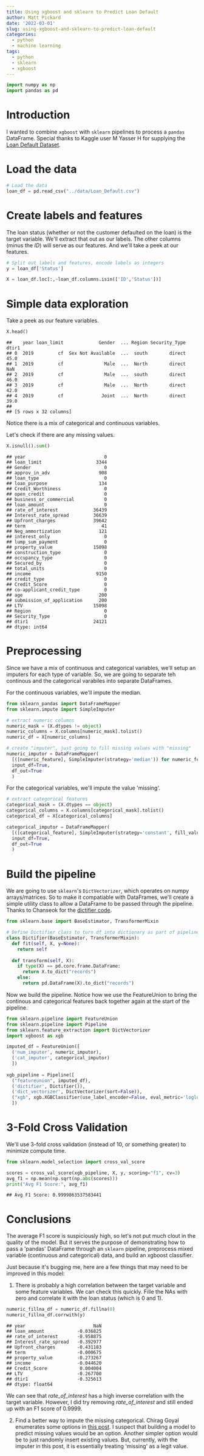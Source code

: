 ```yaml
---
title: Using xgboost and sklearn to Predict Loan Default
author: Matt Pickard
date: '2022-03-01'
slug: using-xgboost-and-sklearn-to-predict-loan-default
categories:
  - python
  - machine learning
tags:
  - python
  - sklearn
  - xgboost
---
```



```python
import numpy as np 
import pandas as pd 
```

# Introduction
I wanted to combine `xgboost` with `sklearn` pipelines to process a `pandas` DataFrame. Special thanks to Kaggle user M Yasser H for supplying the [Loan Default Dataset](https://www.kaggle.com/yasserh/loan-default-dataset). 

# Load the data

```python
# Load the data
loan_df = pd.read_csv("../data/Loan_Default.csv")
```

# Create labels and features
The loan status (whether or not the customer defaulted on the loan) is the target variable. We'll extract that out as our labels. The other columns (minus the *ID*) will serve as our features. And we'll take a peek at our features.

```python
# Split out labels and features, encode labels as integers
y = loan_df['Status']

X = loan_df.loc[:,~loan_df.columns.isin(['ID','Status'])]
```

# Simple data exploration
Take a peek as our feature variables.

```python
X.head()
```

```
##    year loan_limit             Gender  ... Region Security_Type dtir1
## 0  2019         cf  Sex Not Available  ...  south        direct  45.0
## 1  2019         cf               Male  ...  North        direct   NaN
## 2  2019         cf               Male  ...  south        direct  46.0
## 3  2019         cf               Male  ...  North        direct  42.0
## 4  2019         cf              Joint  ...  North        direct  39.0
## 
## [5 rows x 32 columns]
```

Notice there is a mix of categorical and continuous variables.

Let's check if there are any missing values.

```python
X.isnull().sum()
```

```
## year                             0
## loan_limit                    3344
## Gender                           0
## approv_in_adv                  908
## loan_type                        0
## loan_purpose                   134
## Credit_Worthiness                0
## open_credit                      0
## business_or_commercial           0
## loan_amount                      0
## rate_of_interest             36439
## Interest_rate_spread         36639
## Upfront_charges              39642
## term                            41
## Neg_ammortization              121
## interest_only                    0
## lump_sum_payment                 0
## property_value               15098
## construction_type                0
## occupancy_type                   0
## Secured_by                       0
## total_units                      0
## income                        9150
## credit_type                      0
## Credit_Score                     0
## co-applicant_credit_type         0
## age                            200
## submission_of_application      200
## LTV                          15098
## Region                           0
## Security_Type                    0
## dtir1                        24121
## dtype: int64
```


# Preprocessing

Since we have a mix of continuous and categorical variables, we'll setup an imputers for each type of variable. So, we are going to separate teh continous and the categorical varabiles into separate DataFrames. 

For the continuous variables, we'll impute the median.

```python
from sklearn_pandas import DataFrameMapper
from sklearn.impute import SimpleImputer

# extract numeric columns
numeric_mask = (X.dtypes != object)
numeric_columns = X.columns[numeric_mask].tolist()
numeric_df = X[numeric_columns]

# create "imputer", just going to fill missing values with "missing"
numeric_imputor = DataFrameMapper(
  [([numeric_feature], SimpleImputer(strategy='median')) for numeric_feature in numeric_df],
  input_df=True,
  df_out=True
  )
```

For the categorical variables, we'll impute the value 'missing'.

```python
# extract categorical features
categorical_mask = (X.dtypes == object)
categorical_columns = X.columns[categorical_mask].tolist()
categorical_df = X[categorical_columns]

categorical_imputor = DataFrameMapper(
  [([categorical_feature], SimpleImputer(strategy='constant', fill_value = "missing")) for categorical_feature in categorical_df],
  input_df=True,
  df_out=True
  )
```

# Build the pipeline

We are going to use `sklearn`'s `DictVectorizer`, which operates on numpy arrays/matrices. So to make it compatiable with DataFrames, we'll create a simple utility class to allow a DataFrame to be passed through the pipeline. Thanks to Chanseok for the [dictifier code](https://goodboychan.github.io/python/datacamp/machine_learning/2020/07/07/03-Using-XGBoost-in-pipelines.html).

```python
from sklearn.base import BaseEstimator, TransformerMixin

# Define Dictifier class to turn df into dictionary as part of pipeline
class Dictifier(BaseEstimator, TransformerMixin):
  def fit(self, X, y=None):
    return self
  
  def transform(self, X):
    if type(X) == pd.core.frame.DataFrame:
      return X.to_dict("records")
    else:
      return pd.DataFrame(X).to_dict("records")
```

Now we build the pipeline.  Notice how we use the FeatureUnion to bring the continous and categorical features back together again at the start of the pipeline.

```python
from sklearn.pipeline import FeatureUnion
from sklearn.pipeline import Pipeline
from sklearn.feature_extraction import DictVectorizer
import xgboost as xgb

imputed_df = FeatureUnion([
  ('num_imputer', numeric_imputor),
  ('cat_imputer', categorical_imputor)    
  ])
  
xgb_pipeline = Pipeline([
  ("featureunion", imputed_df),
  ('dictifier', Dictifier()),
  ('dict_vectorizer', DictVectorizer(sort=False)),
  ("xgb", xgb.XGBClassifier(use_label_encoder=False, eval_metric='logloss'))
  ])
```

# 3-Fold Cross Validation
We'll use 3-fold cross validation (instead of 10, or something greater) to minimize compute time.

```python
from sklearn.model_selection import cross_val_score

scores = cross_val_score(xgb_pipeline, X, y, scoring="f1", cv=3)
avg_f1 = np.mean(np.sqrt(np.abs(scores)))
print("Avg F1 Score:", avg_f1)
```

```
## Avg F1 Score: 0.9999863537583441
```

# Conclusions
The average F1 score is suspiciously high, so let's not put much clout in the quality of the model. But it serves the purpose of demonstrating how to pass a 'pandas' DataFrame through an `sklearn` pipeline, preprocess mixed variable (continuous and categorical) data, and build an xgboost classifier.

Just because it's bugging me, here are a few things that may need to be improved in this model:

1) There is probably a high correlation between the target variable and some feature variables. We can check this quickly. Fille the NAs with zero and correlate it with the loan status (which is 0 and 1).


```python
numeric_fillna_df = numeric_df.fillna(0)
numeric_fillna_df.corrwith(y)
```

```
## year                         NaN
## loan_amount            -0.036825
## rate_of_interest       -0.958875
## Interest_rate_spread   -0.392977
## Upfront_charges        -0.431183
## term                   -0.000675
## property_value         -0.273267
## income                 -0.044620
## Credit_Score            0.004004
## LTV                    -0.267700
## dtir1                  -0.325613
## dtype: float64
```
We can see that *rate_of_interest* has a high inverse correlation with the target variable.  However, I did try removing *rate_of_interest* and still ended up with an F1 score of 0.9999.

2) Find a better way to impute the missing categorical. Chirag Goyal enumerates some options in [this post](https://www.analyticsvidhya.com/blog/2021/04/how-to-handle-missing-values-of-categorical-variables/). I suspect that building a model to predict missing values would be an option.  Another simpler option would be to just randomly insert existing values.  But, currently, with the imputer in this post, it is essentially treating 'missing' as a legit value.
